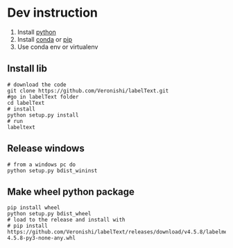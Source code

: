 # Dev instruction

1. Install [python](https://www.python.org/downloads/)
2. Install [conda](https://docs.conda.io/en/latest/) or [pip](https://pip.pypa.io/en/stable/installing/)
3. Use conda env or virtualenv


## Install lib

```
# download the code
git clone https://github.com/Veronishi/labelText.git
#go in labelText folder
cd labelText
# install
python setup.py install
# run
labeltext
```

## Release windows

```
# from a windows pc do
python setup.py bdist_wininst
```

## Make wheel python package
```
pip install wheel
python setup.py bdist_wheel
# load to the release and install with
# pip install https://github.com/Veronishi/labelText/releases/download/v4.5.8/labelme-4.5.8-py3-none-any.whl
```